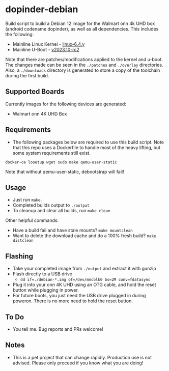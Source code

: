# dopinder-debian

Build script to build a Debian 12 image for the Walmart onn 4k UHD box (android codename dopinder), as well as all dependencies. This includes the following:

- Mainline Linux Kernel - [linux-6.4.y](https://git.kernel.org/pub/scm/linux/kernel/git/stable/linux.git/log/?h=linux-6.4.y)
- Mainline U-Boot - [v2023.10-rc2](https://github.com/u-boot/u-boot/tree/v2023.10-rc2)

Note that there are patches/modifications applied to the kernel and u-boot. The changes made can be seen in the `./patches` and `./overlay` directories. Also, a `./downloads` directory is generated to store a copy of the toolchain during the first build.

## Supported Boards
Currently images for the following devices are generated:
* Walmart onn 4K UHD Box

## Requirements

- The following packages below are required to use this build script. Note that this repo uses a Dockerfile to handle most of the heavy lifting, but some system requirements still exist.

`docker-ce losetup wget sudo make qemu-user-static`

Note that without qemu-user-static, debootstrap will fail!

## Usage
- Just run `make`.
- Completed builds output to `./output`
- To cleanup and clear all builds, run `make clean`

Other helpful commands:

- Have a build fail and have stale mounts? `make mountclean`
- Want to delete the download cache and do a 100% fresh build? `make distclean`

## Flashing
- Take your completed image from `./output` and extract it with gunzip
- Flash directly to a USB drive
  - `dd if=./debian-*.img of=/dev/mmcblk0 bs=2M conv=fdatasync`
- Plug it into your onn 4K UHD using an OTG cable, and hold the reset button while plugging in power.
- For future boots, you just need the USB drive plugged in during poweron. There is no more need to hold the reset button.

## To Do
* You tell me. Bug reports and PRs welcome!

## Notes
- This is a pet project that can change rapidly. Production use is not advised. Please only proceed if you know what you are doing!
